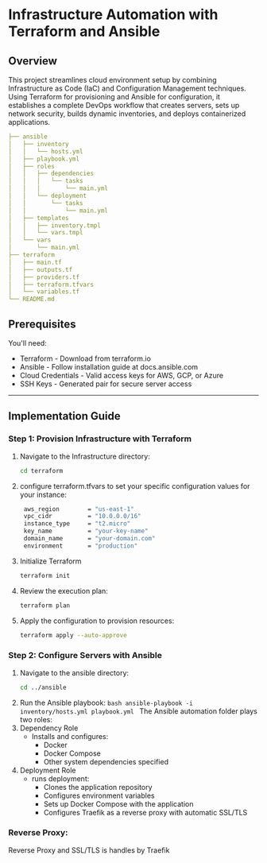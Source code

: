 # Infrastructure Automation with Terraform and Ansible

## Overview

This project streamlines cloud environment setup by combining Infrastructure as Code (IaC) and Configuration Management techniques. Using Terraform for provisioning and Ansible for configuration, it establishes a complete DevOps workflow that creates servers, sets up network security, builds dynamic inventories, and deploys containerized applications.

```yaml
├── ansible
│   ├── inventory
│   │   └── hosts.yml
│   ├── playbook.yml
│   ├── roles
│   │   ├── dependencies
│   │   │   └── tasks
│   │   │       └── main.yml
│   │   └── deployment
│   │       └── tasks
│   │           └── main.yml
│   ├── templates
│   │   ├── inventory.tmpl
│   │   └── vars.tmpl
│   └── vars
│       └── main.yml
├── terraform
│   ├── main.tf
│   ├── outputs.tf
│   ├── providers.tf
│   ├── terraform.tfvars
│   └── variables.tf
└── README.md
```

## Prerequisites

You'll need:

- Terraform - Download from terraform.io
- Ansible - Follow installation guide at docs.ansible.com
- Cloud Credentials - Valid access keys for AWS, GCP, or Azure
- SSH Keys - Generated pair for secure server access

---

## Implementation Guide

### Step 1: Provision Infrastructure with Terraform

1. Navigate to the Infrastructure directory:
   ```bash
   cd terraform
   ```
2. configure terraform.tfvars to set your specific configuration values for your instance:
   ```bash
    aws_region        = "us-east-1"
    vpc_cidr          = "10.0.0.0/16"
    instance_type     = "t2.micro"
    key_name          = "your-key-name"
    domain_name       = "your-domain.com"
    environment       = "production"
   ```
3. Initialize Terraform
   ```bash
   terraform init
   ```
4. Review the execution plan:
   ```bash
   terraform plan
   ```
5. Apply the configuration to provision resources:
   ```bash
   terraform apply --auto-approve
   ```

### Step 2: Configure Servers with Ansible

1. Navigate to the ansible directory:
   ```bash
   cd ../ansible
   ```
2. Run the Ansible playbook:
   `bash
ansible-playbook -i inventory/hosts.yml playbook.yml
`
   The Ansible automation folder plays two roles:
3. Dependency Role
   - Installs and configures:
     - Docker
     - Docker Compose
     - Other system dependencies specified
4. Deployment Role
   - runs deployment:
     - Clones the application repository
     - Configures environment variables
     - Sets up Docker Compose with the application
     - Configures Traefik as a reverse proxy with automatic SSL/TLS

### Reverse Proxy:

Reverse Proxy and SSL/TLS is handles by Traefik
